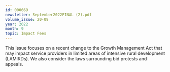 ```yaml
---
id: 000669
newsletter: September2022FINAL (2).pdf
volume_issue: 20-09
year: 2022
month: 9
topic: Impact Fees
---
```


This issue focuses on a recent change to the Growth Management Act that may impact service providers in limited areas of intensive rural development (LAMIRDs). We also consider the laws surrounding bid protests and appeals.